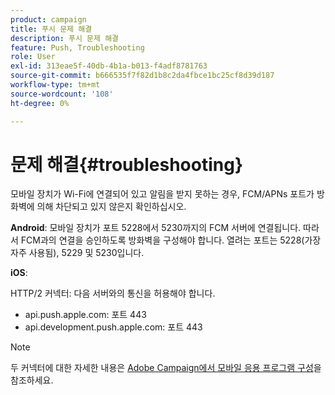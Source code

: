 ```yaml
---
product: campaign
title: 푸시 문제 해결
description: 푸시 문제 해결
feature: Push, Troubleshooting
role: User
exl-id: 313eae5f-40db-4b1a-b013-f4adf8781763
source-git-commit: b666535f7f82d1b8c2da4fbce1bc25cf8d39d187
workflow-type: tm+mt
source-wordcount: '108'
ht-degree: 0%

---
```


# 문제 해결{#troubleshooting}

모바일 장치가 Wi-Fi에 연결되어 있고 알림을 받지 못하는 경우, FCM/APNs 포트가 방화벽에 의해 차단되고 있지 않은지 확인하십시오.

**Android**: 모바일 장치가 포트 5228에서 5230까지의 FCM 서버에 연결됩니다. 따라서 FCM과의 연결을 승인하도록 방화벽을 구성해야 합니다. 열려는 포트는 5228(가장 자주 사용됨), 5229 및 5230입니다.

**iOS**:

HTTP/2 커넥터: 다음 서버와의 통신을 허용해야 합니다.

* api.push.apple.com: 포트 443
* api.development.push.apple.com: 포트 443

>[!NOTE]
>
>두 커넥터에 대한 자세한 내용은 [Adobe Campaign에서 모바일 응용 프로그램 구성](configuring-the-mobile-application.md)을 참조하세요.
